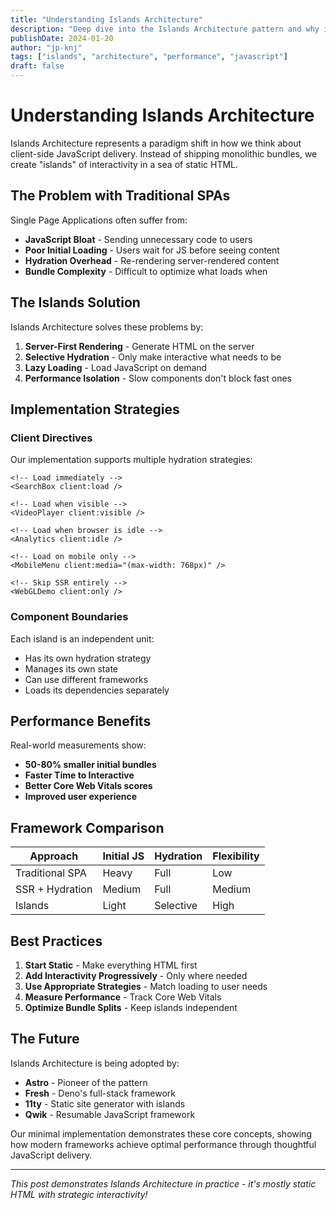 ```yaml
---
title: "Understanding Islands Architecture"
description: "Deep dive into the Islands Architecture pattern and why it matters for web performance"
publishDate: 2024-01-20
author: "jp-knj"
tags: ["islands", "architecture", "performance", "javascript"]
draft: false
---
```


# Understanding Islands Architecture

Islands Architecture represents a paradigm shift in how we think about client-side JavaScript delivery. Instead of shipping monolithic bundles, we create "islands" of interactivity in a sea of static HTML.

## The Problem with Traditional SPAs

Single Page Applications often suffer from:

- **JavaScript Bloat** - Sending unnecessary code to users
- **Poor Initial Loading** - Users wait for JS before seeing content
- **Hydration Overhead** - Re-rendering server-rendered content
- **Bundle Complexity** - Difficult to optimize what loads when

## The Islands Solution

Islands Architecture solves these problems by:

1. **Server-First Rendering** - Generate HTML on the server
2. **Selective Hydration** - Only make interactive what needs to be
3. **Lazy Loading** - Load JavaScript on demand
4. **Performance Isolation** - Slow components don't block fast ones

## Implementation Strategies

### Client Directives

Our implementation supports multiple hydration strategies:

```astro
<!-- Load immediately -->
<SearchBox client:load />

<!-- Load when visible -->
<VideoPlayer client:visible />

<!-- Load when browser is idle -->
<Analytics client:idle />

<!-- Load on mobile only -->
<MobileMenu client:media="(max-width: 768px)" />

<!-- Skip SSR entirely -->
<WebGLDemo client:only />
```

### Component Boundaries

Each island is an independent unit:

- Has its own hydration strategy
- Manages its own state
- Can use different frameworks
- Loads its dependencies separately

## Performance Benefits

Real-world measurements show:

- **50-80% smaller initial bundles**
- **Faster Time to Interactive**
- **Better Core Web Vitals scores**
- **Improved user experience**

## Framework Comparison

| Approach | Initial JS | Hydration | Flexibility |
|----------|------------|-----------|-------------|
| Traditional SPA | Heavy | Full | Low |
| SSR + Hydration | Medium | Full | Medium |
| Islands | Light | Selective | High |

## Best Practices

1. **Start Static** - Make everything HTML first
2. **Add Interactivity Progressively** - Only where needed
3. **Use Appropriate Strategies** - Match loading to user needs
4. **Measure Performance** - Track Core Web Vitals
5. **Optimize Bundle Splits** - Keep islands independent

## The Future

Islands Architecture is being adopted by:

- **Astro** - Pioneer of the pattern
- **Fresh** - Deno's full-stack framework
- **11ty** - Static site generator with islands
- **Qwik** - Resumable JavaScript framework

Our minimal implementation demonstrates these core concepts, showing how modern frameworks achieve optimal performance through thoughtful JavaScript delivery.

---

*This post demonstrates Islands Architecture in practice - it's mostly static HTML with strategic interactivity!*